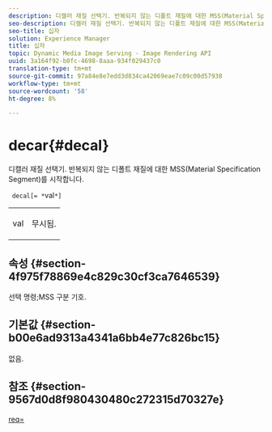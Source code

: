 ```yaml
---
description: 디캘러 재질 선택기. 반복되지 않는 디폴트 재질에 대한 MSS(Material Specification Segment)를 시작합니다.
seo-description: 디캘러 재질 선택기. 반복되지 않는 디폴트 재질에 대한 MSS(Material Specification Segment)를 시작합니다.
seo-title: 십자
solution: Experience Manager
title: 십자
topic: Dynamic Media Image Serving - Image Rendering API
uuid: 3a164f92-b0fc-4698-8aaa-934f029437c0
translation-type: tm+mt
source-git-commit: 97a84e8e7edd3d834ca42069eae7c09c00d57938
workflow-type: tm+mt
source-wordcount: '58'
ht-degree: 8%

---
```



# decar{#decal}

디캘러 재질 선택기. 반복되지 않는 디폴트 재질에 대한 MSS(Material Specification Segment)를 시작합니다.

` decal[= *`val`*]`

<table id="simpletable_35431F0E19B143528BD75C82CFBC5EE0"> 
 <tr class="strow"> 
  <td class="stentry"> <p> <span class="varname"> val  </span> </p> </td> 
  <td class="stentry"> <p>무시됨. </p> </td> 
 </tr> 
</table>

## 속성 {#section-4f975f78869e4c829c30cf3ca7646539}

선택 명령;MSS 구분 기호.

## 기본값 {#section-b00e6ad9313a4341a6bb4e77c826bc15}

없음.

## 참조 {#section-9567d0d8f980430480c272315d70327e}

[req=](../../../../../ir-api/http-protocol/image-rendering-api-ref/c-ir-http-protocol-ref/c-ir-http-protocol-command-reference/r-ir-req.md#reference-792b1a663fb64261bd2de2a209b847fb)
